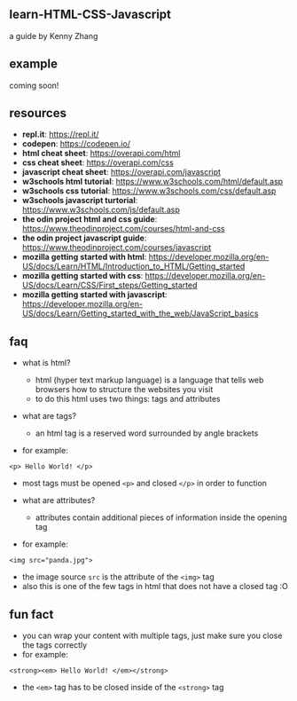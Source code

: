 ## learn-HTML-CSS-Javascript
a guide by Kenny Zhang

## example
coming soon!

## resources
- **repl.it**: https://repl.it/
- **codepen**: https://codepen.io/
- **html cheat sheet**: https://overapi.com/html
- **css cheat sheet**: https://overapi.com/css
- **javascript cheat sheet**: https://overapi.com/javascript
- **w3schools html tutorial**: https://www.w3schools.com/html/default.asp
- **w3schools css tutorial**: https://www.w3schools.com/css/default.asp
- **w3schools javascript turtorial**: https://www.w3schools.com/js/default.asp
- **the odin project html and css guide**: https://www.theodinproject.com/courses/html-and-css
- **the odin project javascript guide**: https://www.theodinproject.com/courses/javascript
- **mozilla getting started with html**: https://developer.mozilla.org/en-US/docs/Learn/HTML/Introduction_to_HTML/Getting_started
- **mozilla getting started with css**: https://developer.mozilla.org/en-US/docs/Learn/CSS/First_steps/Getting_started
- **mozilla getting started with javascript**: https://developer.mozilla.org/en-US/docs/Learn/Getting_started_with_the_web/JavaScript_basics

## faq
- what is html?
  - html (hyper text markup language) is a language that tells web browsers how to structure the websites you visit
  - to do this html uses two things: tags and attributes

- what are tags?
  - an html tag is a reserved word surrounded by angle brackets
- for example:

`<p> Hello World! </p>`

- most tags must be opened `<p>` and closed `</p>` in order to function

- what are attributes?
  - attributes contain additional pieces of information inside the opening tag
- for example:

`<img src="panda.jpg">`

- the image source `src` is the attribute of the `<img>` tag
- also this is one of the few tags in html that does not have a closed tag :O

## fun fact
- you can wrap your content with multiple tags, just make sure you close the tags correctly
- for example:

`<strong><em> Hello World! </em></strong>`

- the `<em>` tag has to be closed inside of the `<strong>` tag
